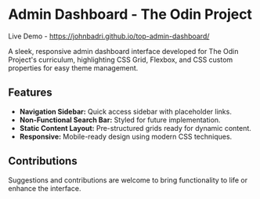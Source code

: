 # Admin Dashboard - The Odin Project

Live Demo - https://johnbadri.github.io/top-admin-dashboard/

A sleek, responsive admin dashboard interface developed for The Odin Project's curriculum, highlighting CSS Grid, Flexbox, and CSS custom properties for easy theme management.

## Features

- **Navigation Sidebar:** Quick access sidebar with placeholder links.
- **Non-Functional Search Bar:** Styled for future implementation.
- **Static Content Layout:** Pre-structured grids ready for dynamic content.
- **Responsive:** Mobile-ready design using modern CSS techniques.

## Contributions

Suggestions and contributions are welcome to bring functionality to life or enhance the interface.
